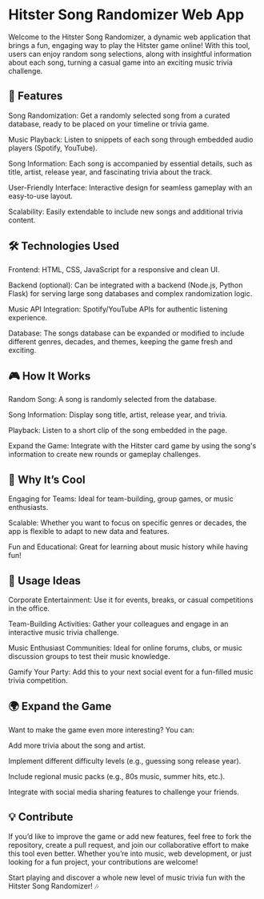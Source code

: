 # Hitster Song Randomizer Web App
Welcome to the Hitster Song Randomizer, a dynamic web application that brings a fun, engaging way to play the Hitster game online! With this tool, users can enjoy random song selections, along with insightful information about each song, turning a casual game into an exciting music trivia challenge.

## 🚀 Features
Song Randomization: Get a randomly selected song from a curated database, ready to be placed on your timeline or trivia game.

Music Playback: Listen to snippets of each song through embedded audio players (Spotify, YouTube).

Song Information: Each song is accompanied by essential details, such as title, artist, release year, and fascinating trivia about the track.

User-Friendly Interface: Interactive design for seamless gameplay with an easy-to-use layout.

Scalability: Easily extendable to include new songs and additional trivia content.

## 🛠 Technologies Used
Frontend: HTML, CSS, JavaScript for a responsive and clean UI.

Backend (optional): Can be integrated with a backend (Node.js, Python Flask) for serving large song databases and complex randomization logic.

Music API Integration: Spotify/YouTube APIs for authentic listening experience.

Database: The songs database can be expanded or modified to include different genres, decades, and themes, keeping the game fresh and exciting.

## 🎮 How It Works
Random Song: A song is randomly selected from the database.

Song Information: Display song title, artist, release year, and trivia.

Playback: Listen to a short clip of the song embedded in the page.

Expand the Game: Integrate with the Hitster card game by using the song's information to create new rounds or gameplay challenges.

## 💼 Why It’s Cool
Engaging for Teams: Ideal for team-building, group games, or music enthusiasts.

Scalable: Whether you want to focus on specific genres or decades, the app is flexible to adapt to new data and features.

Fun and Educational: Great for learning about music history while having fun!

## 🎯 Usage Ideas
Corporate Entertainment: Use it for events, breaks, or casual competitions in the office.

Team-Building Activities: Gather your colleagues and engage in an interactive music trivia challenge.

Music Enthusiast Communities: Ideal for online forums, clubs, or music discussion groups to test their music knowledge.

Gamify Your Party: Add this to your next social event for a fun-filled music trivia competition.

## 🌍 Expand the Game
Want to make the game even more interesting? You can:

Add more trivia about the song and artist.

Implement different difficulty levels (e.g., guessing song release year).

Include regional music packs (e.g., 80s music, summer hits, etc.).

Integrate with social media sharing features to challenge your friends.

## 💡 Contribute
If you’d like to improve the game or add new features, feel free to fork the repository, create a pull request, and join our collaborative effort to make this tool even better. Whether you’re into music, web development, or just looking for a fun project, your contributions are welcome!

Start playing and discover a whole new level of music trivia fun with the Hitster Song Randomizer! 🎶
